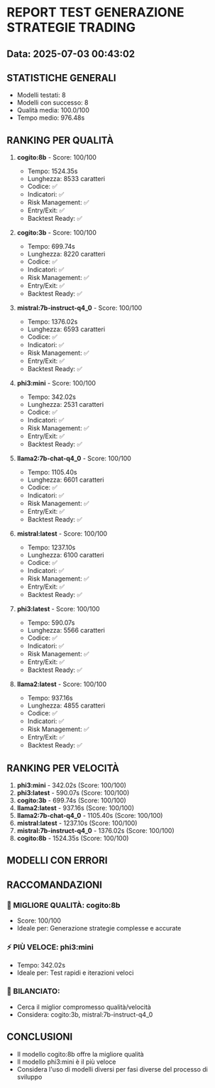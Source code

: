 
# REPORT TEST GENERAZIONE STRATEGIE TRADING
## Data: 2025-07-03 00:43:02

## STATISTICHE GENERALI
- Modelli testati: 8
- Modelli con successo: 8
- Qualità media: 100.0/100
- Tempo medio: 976.48s

## RANKING PER QUALITÀ

1. **cogito:8b** - Score: 100/100
   - Tempo: 1524.35s
   - Lunghezza: 8533 caratteri
   - Codice: ✅
   - Indicatori: ✅
   - Risk Management: ✅
   - Entry/Exit: ✅
   - Backtest Ready: ✅

2. **cogito:3b** - Score: 100/100
   - Tempo: 699.74s
   - Lunghezza: 8220 caratteri
   - Codice: ✅
   - Indicatori: ✅
   - Risk Management: ✅
   - Entry/Exit: ✅
   - Backtest Ready: ✅

3. **mistral:7b-instruct-q4_0** - Score: 100/100
   - Tempo: 1376.02s
   - Lunghezza: 6593 caratteri
   - Codice: ✅
   - Indicatori: ✅
   - Risk Management: ✅
   - Entry/Exit: ✅
   - Backtest Ready: ✅

4. **phi3:mini** - Score: 100/100
   - Tempo: 342.02s
   - Lunghezza: 2531 caratteri
   - Codice: ✅
   - Indicatori: ✅
   - Risk Management: ✅
   - Entry/Exit: ✅
   - Backtest Ready: ✅

5. **llama2:7b-chat-q4_0** - Score: 100/100
   - Tempo: 1105.40s
   - Lunghezza: 6601 caratteri
   - Codice: ✅
   - Indicatori: ✅
   - Risk Management: ✅
   - Entry/Exit: ✅
   - Backtest Ready: ✅

6. **mistral:latest** - Score: 100/100
   - Tempo: 1237.10s
   - Lunghezza: 6100 caratteri
   - Codice: ✅
   - Indicatori: ✅
   - Risk Management: ✅
   - Entry/Exit: ✅
   - Backtest Ready: ✅

7. **phi3:latest** - Score: 100/100
   - Tempo: 590.07s
   - Lunghezza: 5566 caratteri
   - Codice: ✅
   - Indicatori: ✅
   - Risk Management: ✅
   - Entry/Exit: ✅
   - Backtest Ready: ✅

8. **llama2:latest** - Score: 100/100
   - Tempo: 937.16s
   - Lunghezza: 4855 caratteri
   - Codice: ✅
   - Indicatori: ✅
   - Risk Management: ✅
   - Entry/Exit: ✅
   - Backtest Ready: ✅

## RANKING PER VELOCITÀ
1. **phi3:mini** - 342.02s (Score: 100/100)
2. **phi3:latest** - 590.07s (Score: 100/100)
3. **cogito:3b** - 699.74s (Score: 100/100)
4. **llama2:latest** - 937.16s (Score: 100/100)
5. **llama2:7b-chat-q4_0** - 1105.40s (Score: 100/100)
6. **mistral:latest** - 1237.10s (Score: 100/100)
7. **mistral:7b-instruct-q4_0** - 1376.02s (Score: 100/100)
8. **cogito:8b** - 1524.35s (Score: 100/100)

## MODELLI CON ERRORI

## RACCOMANDAZIONI

### 🥇 MIGLIORE QUALITÀ: cogito:8b
- Score: 100/100
- Ideale per: Generazione strategie complesse e accurate

### ⚡ PIÙ VELOCE: phi3:mini
- Tempo: 342.02s
- Ideale per: Test rapidi e iterazioni veloci

### 🎯 BILANCIATO: 
- Cerca il miglior compromesso qualità/velocità
- Considera: cogito:3b, mistral:7b-instruct-q4_0

## CONCLUSIONI
- Il modello cogito:8b offre la migliore qualità
- Il modello phi3:mini è il più veloce
- Considera l'uso di modelli diversi per fasi diverse del processo di sviluppo
